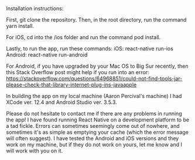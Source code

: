 Installation instructions:

First, git clone the repository. Then, in the root directory, run the command yarn install.

For iOS, cd into the /ios folder and run the command pod install.

Lastly, to run the app, run these commands:
iOS: react-native run-ios
Android: react-native run-android

For Android, if you have upgraded by your Mac OS to Big Sur recently, then this Stack Overflow post might help if you run into an error:
https://stackoverflow.com/questions/64968851/could-not-find-tools-jar-please-check-that-library-internet-plug-ins-javaapple

In building the app on my local machine (Aaron Percival's machine) I had XCode ver. 12.4 and Android Studio ver. 3.5.3.

Please do not hesitate to contact me if there are any problems in running the app! I have found running React Native on a development platform to be a tad fickle. Errors can sometimes seemingly come out of nowhere, and sometimes it's as simple as emptying your cache (which the error message will often suggest). I have tested the Android and iOS versions and they work on my machine, but if they do not work on yours, let me know and I will work with you on it.
